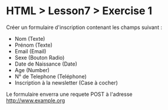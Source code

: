 # HTML > Lesson7 > Exercise 1

Créer un formulaire d'inscription contenant les champs suivant :
- Nom (Texte)
- Prénom (Texte)
- Email (Email)
- Sexe (Bouton Radio)
- Date de Naissance (Date)
- Age (Number)
- N° de Telephone (Teléphone)
- Inscription à la newsletter (Case à cocher)

Le formulaire enverra une requete POST à l'adresse http://www.example.org
